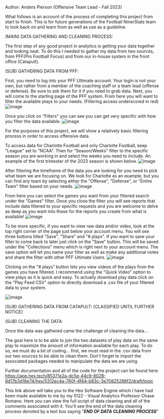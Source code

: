 Author: Anders Pierson (Offensive Team Lead - Fall 2023)

What follows is an account of the process of completing this project from start to finish. 
This is for future generations of the Football NinerStats team to look back on and learn from as well as use as a guideline.

(MAIN) DATA GATHERING AND CLEANING PROCESS:

The first step of any good project in analytics is getting your data together and looking neat.
To do this I needed to gather my data from two sources, from PFF(Pro Football Focus) and from our in-house system in the front office (Catapult).

  (SUB) GATHERING DATA FROM PFF:
  
  First, you need to log into your PFF Ultimate account. Your login is not your own, but rather from a member of the coaching staff or a team lead (offense or defense). Be sure to ask them for it if you need to       grab data.
  Next, you will come to the starting page of the PFF system. From here you will want to filter the available plays to your needs. (Filtering access underscored in red)
  ![image](https://github.com/AndersPierson/CharlotteFootballNinerStatsAnalytics/assets/77944969/3bf49ef7-0bb7-4794-885d-c32d5457ba47)

  Once you click on "Filters" you can see you can get very specific with how you filter the data available.
  ![image](https://github.com/AndersPierson/CharlotteFootballNinerStatsAnalytics/assets/77944969/aa62e41b-830c-4361-9cd3-33bd4ac9a2fc)

  For the purposes of this project, we will show a relatively basic filtering process in order to access offensive data.

  To access data for Charlotte Football and only Charlotte Football, keep "League" set to "NCAA". Then for "Season/Weeks" filter to the specific season you are working in and select the weeks you need to include.     An example of the first trimester of the 2023 season is shown below.
  ![image](https://github.com/AndersPierson/CharlotteFootballNinerStatsAnalytics/assets/77944969/52cc80c8-30c6-424b-9fdc-488c29b959ab)

  After filtering the timeframe of the data you are looking for you need to pick what team we are focusing on. We look for Charlotte as an example, but you can find any team by selecting either the "Offense",   "Defense", or "Entire Team" filter based on your needs.
![image](https://github.com/AndersPierson/CharlotteFootballNinerStatsAnalytics/assets/77944969/502a522b-c990-43f0-b992-eb373b0aa410)

From here you can select the games you want from your filtered search under the "Games" filter. Once you close the filter you will see reports that include data filtered to your specific requests and you are welcome to delve as deep as you want into these for the reports you create from what is available!
![image](https://github.com/AndersPierson/CharlotteFootballNinerStatsAnalytics/assets/77944969/85246483-6137-4c70-8c2c-edc6da4ec37c)

To be more specific, if you want to view raw data and/or video, look at the top right corner of the page just below your account menu. You will see three buttons titled "Save", "Share" and "# plays".
If you want to save your filter to come back to later just click on the "Save" button. This will be saved under the "Collections" menu which is right next to your account menu. The save option will let you name your filter as well as make any additional notes and share the filter with other PFF Ultimate Users.
![image](https://github.com/AndersPierson/CharlotteFootballNinerStatsAnalytics/assets/77944969/12be3784-12ea-45fb-8c18-757c1e1c5c8f)

Clicking on the "# plays" button lets you view videos of the plays from the games you have filtered. I recommend using the "Quick Video" option to view plays as it is quick and easy. To actually download play data click on the "Play Feed CSV" option to directly download a .csv file of your filtered data to your system.

![image](https://github.com/AndersPierson/CharlotteFootballNinerStatsAnalytics/assets/77944969/eaa06af9-547d-4b9c-bdef-81e916ebf1cd)

(SUB) GATHERING DATA FROM CATAPULT: [CLASSIFIED UNTIL FURTHER NOTICE]

(SUB) CLEANING THE DATA:

Once the data was gathered came the challenge of cleaning the data...

The goal here is to be able to join the two datasets of play data on the same play to maximize the amount of information available for each play.
To do so, we must do a bit of coding... first, we must read in the .csv data from our two sources to be able to clean them.
Don't forget to import the associated packages needed to manipulate the data we are using.

Further documentation and all of the code for the project can be found here:
https://app.hex.tech/85371e2a-dc5e-44c9-8028-8d17b3d18e74/hex/5312ec4a-760f-4f44-b83c-3e70825288f2/draft/logic

This link above will take you to the Hex Software Engine which I have had been made available to me by my 5122 - Visual Analytics Professor Chase Romano.
Here you can view the full script of data cleaning and all of the comments associated with it. You'll see the end of the data cleaning process denoted by a
text box saying "***END OF DATA CLEANING PROCESS***"
